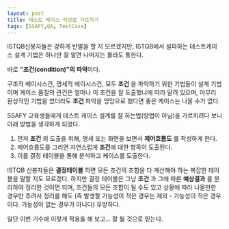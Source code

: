 ```yaml
---
layout: post
title: 테스트 케이스 작성법 가르치기
tags: [SSAFY,QA, TestCase] 
---
```




ISTQB신봉자들은 강하게 반발을 할 지 모르겠지만, ISTQB에서 설파하는 테스트케이스 설계 기법은 하나만 잘 알면 나머지는 몰라도 통한다.

바로 **"조건(condition)"의 파악**이다.

구조적 베이시스건, 명세적 베이시스건, 모두 **조건** 을 파악하기 위한 기법들이 설계 기법이며 케이스 품질의 관건은 얼마나 이 조건을 잘 도출했냐에 따라 달려 있으며, 아무리 환상적인 기법을 썼더라도 **조건** 파악을 엉망으로 했다면 좋은 케이스는 나올 수가 없다. 

SSAFY 교육생들에게 테스트 케이스 설계를 잘 하는법(방법이 아님)을 가르치려다 보니 아래 방법을 생각하게 되었다. 

1. 먼저 **조건** 의 도출을 위해, 명세 또는 화면을 보면서 **제어흐름도** 를 작성하게 한다.
1. 제어흐름도를 그리면 자연스럽게 **조건**에 대한 항목이 도출된다. 
1. 이를 결정 테이블을 통해 분석하고 케이스를 도출한다.



ISTQB 신봉자들은 **결정테이블** 하면 모든 조건의 조합을 다 계산해야 하는 복잡한 테이블을 말할 지도 모르겠다. 하지만 결정 테이블은 그냥 **조건** 과 그에 따른 **예상결과** 를 분리하여 정리한 것이면 되며, 조건들의 모든 조합이 될 수도 있고 상황에 따라 나올만한 경우만 추려서 정리를 해도 (즉 발생할 가능성이 적은 경우는 제외 - 가능성이 적은 경우이다. 가능성이 없는 경우가 아니다) 무방하다.

일단 이번 기수에 이렇게 적용을 해 보고... 잘 될 것으로 믿는다.







